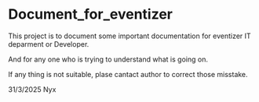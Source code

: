 # Document_for_eventizer
This project is to document some important documentation for eventizer IT deparment or Developer.

And for any one who is trying to understand what is going on.

If any thing is not suitable, plase cantact author to correct those misstake.

31/3/2025 Nyx
